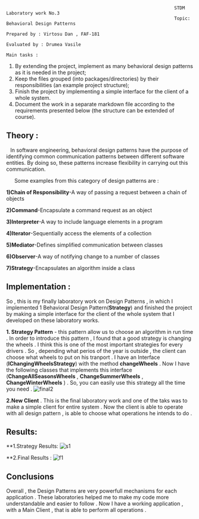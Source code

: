 

                                                                   STDM Laboratory work No.3
                                                                   Topic: Behavioral Design Patterns
                                                                   Prepared by : Virtosu Dan , FAF-181
                                                                   Evaluated by : Drumea Vasile 
                                                                        Main tasks :   
 1. By extending the project, implement as many behavioral design patterns as it is needed in the project;
 2. Keep the files grouped (into packages/directories) by their responsibilities (an example project structure);
 3. Finish the project by implementing a simple interface for the client of a whole system.
 4. Document the work in a separate markdown file according to the requirements presented below (the structure can be extended of course).
 ##                                                                           Theory :
   In software engineering, behavioral design patterns have the purpose of identifying common communication patterns between different software entities. By doing so, these patterns increase flexibility in carrying out this communication.

    Some examples from this category of design patterns are :

**1)Chain of Responsibility**-A way of passing a request between a chain of objects

**2)Command**-Encapsulate a command request as an object

**3)Interpreter**-A way to include language elements in a program

**4)Iterator**-Sequentially access the elements of a collection

**5)Mediator**-Defines simplified communication between classes

**6)Observer**-A way of notifying change to a number of classes

**7)Strategy**-Encapsulates an algorithm inside a class

 ##                                                                       Implementation : 
 So , this is my finally laboratory work on Design Patterns , in which I implemented 1 Behavioral Design Pattern(**Strategy**) and finished the project by making a simple interface for the client of the whole system that I developed on these laboratory works.
 
**1. Strategy Pattern** - this pattern allow us to choose an algorithm in run time . In order to introduce this pattern , I found that a good strategy is changing the wheels . I think this is one of the most important strategies for every drivers . So , depending what perios of the year is outside , the client can choose what wheels to put on his tranport . I have an Interface (**IChangingWheelsStrategy**) with the method **changeWheels** . Now I have the following classes that implements this interface (**ChangeAllSeasonsWheels** , **ChangeSummerWheels** , **ChangeWinterWheels** ) . So, you can easily use this strategy all the time you need .
![final2](https://user-images.githubusercontent.com/45829623/101175211-8d8ad600-364d-11eb-8c4f-c088f6b37371.png)

**2.New Client** . This is the final laboratory work and one of the taks was to make a simple client for entire system . Now the client is able to operate with all design pattern , is able to choose what operations he intends to do .

##                                                                Results:
**1.Strategy Results:
![s1](https://user-images.githubusercontent.com/45829623/101175639-13a71c80-364e-11eb-9c9b-7476057142bd.PNG)


**2.Final Results :
![f1](https://user-images.githubusercontent.com/45829623/101175740-33d6db80-364e-11eb-9574-8234e0127f30.PNG)


##                                                                  Conclusions
Overall , the Design Patterns are very powerfull mechanisms for each application . These laboratories helped me to make my code more understandable and easier to follow . Now I have a working application , with a Main Client , that is able to perform all operations .


                                                                
